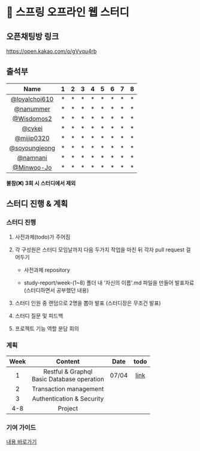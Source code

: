# 🐳 스프링 오프라인 웹 스터디

## 오픈채팅방 링크

https://open.kakao.com/o/gVyqu4rb

## 출석부

|      Name     |  1 |  2 | 3  | 4 | 5 | 6 | 7 | 8 |
|:-------------:|:---:|:---:|----|---|---|---|---|---|
| [@loyalchoi610]( https://github.com/loyalchoi610)| * | * | * | * | * | * | * | * |
| [@nanummer]( https://github.com/nanummer)| * | * | * | * | * | * | * | * |
| [@Wisdomos2]( https://github.com/Wisdomos2)| * | * | * | * | * | * | * | * |
| [@cykei]( https://github.com/cykei)| * | * | * | * | * | * | * | * |
| [@mijip0320]( https://github.com/mijip0320)| * | * | * | * | * | * | * | * |
| [@soyoungjeong]( https://github.com/soyoungjeong)| * | * | * | * | * | * | * | * |
| [@namnani](https://github.com/namnani)| * | * | * | * | * | * | * | * |
| [@Minwoo-Jo](https://github.com/Minwoo-Jo)| * | * | * | * | * | * | * | * |

**불참(❌) 3회 시 스터디에서 제외**

## 스터디 진행 & 계획

### 스터디 진행

1. 사전과제(todo)가 주어짐

2. 각 구성원은 스터디 모임날까지 다음 두가지 작업을 마친 뒤 각자 pull request 걸어두기 
    
    - 사전과제 repository
    
    - study-report/week-(1~8) 폴더 내 '자신의 이름'.md 파일을 만들어 발표자료(스터디하면서 공부했던 내용)
    
3. 스터디 인원 중 랜덤으로 2명을 뽑아 발표 (스터디장은 무조건 발표)

4. 스터디 질문 및 피드백

5. 프로젝트 기능 역할 분담 회의

### 계획

|      Week     |  Content | Date | todo |
|:-------------:|:---:|:---:|:---:|
|1|Restful & Graphql <br/> Basic Database operation|07/04| [link](https://github.com/springhouse/mission-1) |
|2|Transaction management| | |
|3|Authentication & Security| | |
|4-8| Project | | |

### 기여 가이드

[내용 바로가기](./contribution-guide/contribution-guide.md)
